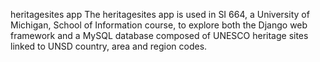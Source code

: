 heritagesites app
The heritagesites app is used in SI 664, a University of Michigan, School of Information course, to explore both the Django web framework and a MySQL database composed of UNESCO heritage sites linked to UNSD country, area and region codes.
